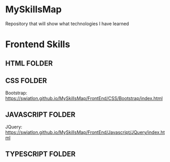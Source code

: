 # MySkillsMap

Repository that will show what technologies I have learned

# Frontend Skills

## HTML FOLDER

## CSS FOLDER

Bootstrap: <https://swiatlon.github.io/MySkillsMap/FrontEnd/CSS/Bootstrap/index.html>

## JAVASCRIPT FOLDER

JQuery: <https://swiatlon.github.io/MySkillsMap/FrontEnd/Javascript/JQuery/index.html>

## TYPESCRIPT FOLDER
